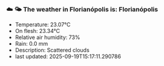 ### ☁️ 🌤️  The weather in Florianópolis is: Florianópolis

- Temperature: 23.07°C
- On flesh: 23.34°C
- Relative air humidity: 73%
- Rain: 0.0 mm
- Description: Scattered clouds
- last updated: 2025-09-19T15:17:11.290786
